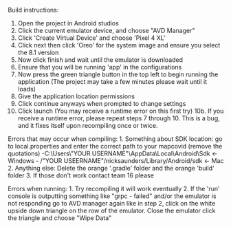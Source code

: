 Build instructions:

1. Open the project in Android studios
2. Click the current emulator device, and choose "AVD Manager"
3. Click 'Create Virtual Device' and choose 'Pixel 4 XL'
4. Click next then click 'Oreo' for the system image and ensure you select the 8.1 version
5. Now click finish and wait until the emulator is downloaded
6. Ensure that you will be running 'app' in the configurations
7. Now press the green triangle button in the top left to begin running the application (The project may take a few minutes please wait until it loads)
8. Give the application location permissions
9. Click continue anyways when prompted to change settings
10. Click launch (You may receive a runtime error on this first try)
10b. If you receive a runtime error, please repeat steps 7 through 10. This is a bug, and it fixes itself upon 
	 recompiling once or twice.

Errors that may occur when compiling:
	1. Something about SDK location: go to local.properties and enter the correct path to your mapcovid (remove the quotations)
	    -C\:\\Users\\"YOUR USERNAME"\\AppData\\Local\\Android\\Sdk <-Windows
	    - /"YOUR USEERNAME"/nicksaunders/Library/Android/sdk   <- Mac
	2. Anything else: Delete the orange '.gradle' folder and the orange 'build' folder
	3. If those don't work contact team 16 please

Errors when running:
	1. Try recompiling it will work eventually
	2. If the 'run' console is outputting something like "grpc - failed" and/or the emulator is 
	   not responding go to AVD manager again like in step 2, click on the white upside down triangle
	   on the row of the emulator. Close the emulator click the triangle and choose "Wipe Data"
